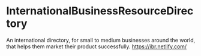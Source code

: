 # InternationalBusinessResourceDirectory
An international directory, for small to medium businesses around the world, that helps them market their product successfully.
https://ibr.netlify.com/
